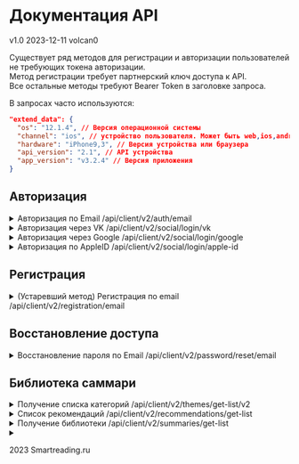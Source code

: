 # Документация API

v1.0 2023-12-11 volcan0

Существует ряд методов для регистрации и авторизации пользователей не требующих токена авторизации.<br>
Метод регистрации требует партнерский ключ доступа к API.<br>
Все остальные методы требуют Bearer Token в заголовке запроса.

В запросах часто используются:
````json
"extend_data": {
  "os": "12.1.4", // Версия операционной системы
  "channel": "ios", // устройство пользователя. Может быть web,ios,android
  "hardware": "iPhone9,3", // Версия устройства или браузера
  "api_version": "2.1", // API устройства
  "app_version": "v3.2.4" // Версия приложения
}
````

## Авторизация

<details>

<summary>
	Авторизация по Email /api/client/v2/auth/email
</summary>

### Получение токена доступа по email пользователя.

```
POST /api/client/v2/auth/email
```

Request body json:

```json
{
  "data": {
    "email": "my@email.com",
    "password": "mypassword",
    "apps_flyer": {
      "idfa": "EE4D67BC-AA45-4B52-A7F5-F49EC455E41B",
      "advertising_id": "",
      "uid": "1579866034725-3229704"
    }
  },
  "extend_data": {
    "os": "12.1.4",
    "channel": "ios",
    "hardware": "iPhone9,3",
    "api_version": "2.1",
    "app_version": "v3.2.4"
  }
}
```

200 OK Response json:

```json
{
  "data": {
    "id": 476130,
    "name": "user name",
    "email": "my@email.com",
    "social_id": null,
    "type": "b2c",
    "token": "long string token here",
    "user_data_update_channel": "my_email.com",
    "summaries_update_channels": [
      "summary_update"
    ],
    "subscription": {
      "tariff_alias": "6month",
      "tariff_name": "Максимальный доступ",
      "end_date": "2024-10-24T14:56:09+03:00",
      "is_trial": false,
      "had_trial": true,
      "is_recurrent": true,
      "is_purchasing_allowed": false,
      "current_time": "2023-12-11T23:28:44+03:00"
    },
    "interface_data": {
      "blog": {
        "web_site_url": "https://smartreading.ru/blog"
      }
    }
  },
  "errors": null,
  "warnings": null
}
```

200 Error Response json:

```json
{
  "data": null,
  "errors": [
    {
      "code": 2003,
      "message": "Неправильный пароль.",
      "details": "wron password here"
    }
  ],
  "warnings": null
}
```

</details>

<details>
<summary>
	Авторизация через VK /api/client/v2/social/login/vk
</summary>

### Получение токена доступа по VK аккаунту пользователя.

```
POST /api/client/v2/social/login/vk
```

Request body json:

```json
{
  "data": {
    "email": "test-1@vk.com",
    "access_token": "Test User VK-1"
  }
}
```

200 OK Response json:

```json
{
  "data": {
    "id": 476130,
    "name": "user name",
    "email": "my@email.com",
    "social_id": null,
    "type": "b2c",
    "token": "long string token here",
    "user_data_update_channel": "my_email.com",
    "summaries_update_channels": [
      "summary_update"
    ],
    "subscription": {
      "tariff_alias": "6month",
      "tariff_name": "Максимальный доступ",
      "end_date": "2024-10-24T14:56:09+03:00",
      "is_trial": false,
      "had_trial": true,
      "is_recurrent": true,
      "is_purchasing_allowed": false,
      "current_time": "2023-12-11T23:28:44+03:00"
    },
    "interface_data": {
      "blog": {
        "web_site_url": "https://smartreading.ru/blog"
      }
    }
  },
  "errors": null,
  "warnings": null
}
``` 

200 Error response json:

```json
{
  "errors": [
    {
      "code": 2005,
      "message": "Ошибка при авторизации ВКонтакте",
      "details": null
    },
    {
      "code": 2017,
      "message": "Некорректный авторизационный токен",
      "details": "Test User VK-1"
    }
  ],
  "data": null,
  "warnings": null
}
```

</details>

<details>
<summary>
	Авторизация через Google /api/client/v2/social/login/google
</summary>

### Получение токена доступа через Google аккаунт пользователя.

```
POST /api/client/v2/social/login/google
```

Request body json:

```json
{
  "data": {
    "id_token": "токен"
  }
}
```

200 OK Response json:

```json
{
  "data": {
    "id": 476130,
    "name": "user name",
    "email": "my@email.com",
    "social_id": null,
    "type": "b2c",
    "token": "long string token here",
    "user_data_update_channel": "my_email.com",
    "summaries_update_channels": [
      "summary_update"
    ],
    "subscription": {
      "tariff_alias": "6month",
      "tariff_name": "Максимальный доступ",
      "end_date": "2024-10-24T14:56:09+03:00",
      "is_trial": false,
      "had_trial": true,
      "is_recurrent": true,
      "is_purchasing_allowed": false,
      "current_time": "2023-12-11T23:28:44+03:00"
    },
    "interface_data": {
      "blog": {
        "web_site_url": "https://smartreading.ru/blog"
      }
    }
  },
  "errors": null,
  "warnings": null
}
``` 

200 Error response json:

```json
{
  "errors": [
    {
      "code": 2007,
      "message": "Ошибка при авторизации в Google",
      "details": null
    },
    {
      "code": 2017,
      "message": "Некорректный авторизационный токен",
      "details": null
    }
  ],
  "data": null,
  "warnings": null
}
```

</details>


<details>
<summary>
	Авторизация по AppleID /api/client/v2/social/login/apple-id
</summary>

### Получение токена доступа по Apple ID пользователя.

```
POST /api/client/v2/social/login/apple-id
```

Request body json:

```json
{
  "data": {
    "access_token": "XXX-1",
    "email": "test-a-1@apple.com",
    "name": "Test User Apple-1"
  },
  "extend_data": {
    "os": "12.1.4",
    "channel": "ios",
    "hardware": "iPhone9,3",
    "app_version": "v3.2.4"
  }
}
```

200 OK Response json:

```json
{
  "data": {
    "id": 476130,
    "name": "user name",
    "email": "my@email.com",
    "social_id": null,
    "type": "b2c",
    "token": "long string token here",
    "user_data_update_channel": "my_email.com",
    "summaries_update_channels": [
      "summary_update"
    ],
    "subscription": {
      "tariff_alias": "6month",
      "tariff_name": "Максимальный доступ",
      "end_date": "2024-10-24T14:56:09+03:00",
      "is_trial": false,
      "had_trial": true,
      "is_recurrent": true,
      "is_purchasing_allowed": false,
      "current_time": "2023-12-11T23:28:44+03:00"
    },
    "interface_data": {
      "blog": {
        "web_site_url": "https://smartreading.ru/blog"
      }
    }
  },
  "errors": null,
  "warnings": null
}
``` 

200 Error response json:

```json
{
  "errors": [
    {
      "code": 2028,
      "message": "Ошибка при авторизации по AppleID",
      "details": "Wrong number of segments"
    },
    {
      "code": 2017,
      "message": "Некорректный авторизационный токен",
      "details": null
    }
  ],
  "data": null,
  "warnings": null
}
```

</details>

## Регистрация

<details>
<summary>
    (Устаревший метод) Регистрация по email /api/client/v2/registration/email
</summary>

```
POST /api/client/v2/registration/email
```

Request body json:

````json
{
  "data": {
    "email": "my email",
    "name": "my name",
    "password": "my password",
    "apps_flyer": {
      "idfa": "EE4D67BC-AA45-4B52-A7F5-F49EC455E41B",
      "advertising_id": "1579866034725",
      "uid": "1579866034725-3229704"
    }
  },
  "extend_data": {
    "channel": "ios",
    "os": "12.1.4",
    "hardware": "iPhone9,3",
    "api_version": "2.1",
    "app_version": "v3.2.4"
  }
}
````

200 Response json:

````json
{
  "data": {
    "id": 644228,
    "name": "my name",
    "email": "my email",
    "social_id": null,
    "type": "b2c",
    "token": "my access token",
    "user_data_update_channel": "my_email.com",
    "summaries_update_channels": [
      "summary_update"
    ],
    "subscription": {
      "tariff_alias": "trial",
      "tariff_name": "Триал (Пробный)",
      "end_date": "2023-12-19T17:30:49+03:00",
      "is_trial": true,
      "had_trial": true,
      "is_recurrent": false,
      "is_purchasing_allowed": true,
      "current_time": "2023-12-12T17:30:49+03:00"
    },
    "interface_data": {
      "blog": {
        "web_site_url": "https://smartreading.ru/blog"
      }
    }
  },
  "errors": null,
  "warnings": null
}
````

200 Error response:

````json
{
  "data": null,
  "errors": [
    {
      "code": 2001,
      "message": "Пользователь с таким email уже существует",
      "details": "my email"
    }
  ],
  "warnings": null
}
````

</details>

## Восстановление доступа

<details>
<summary>
Восстановление пароля по Email /api/client/v2/password/reset/email
</summary>

### Запрос ссылки на сброс пароля для определенного Email

Ответ со ссылкой на сброс приходит на запрошенный Email.

````
POST /api/client/v2/password/reset/email
````

Request body json:

````json
{
  "data": {
    "email": ""
  }
}
````

200 OK Response json:

````json
{
  "data": null,
  "errors": null,
  "warnings": null
}
````

200 Error Response json:

````json
{
  "data": null,
  "errors": [
    {
      "code": 2004,
      "message": "Пользователь не найден."
    }
  ],
  "warnings": null
}
````

</details>

## Библиотека саммари

<details>
<summary>
Получение списка категорий /api/client/v2/themes/get-list/v2
</summary>

### Возвращает полный список тем саммари

````
POST /api/client/v2/themes/get-list/v2
````

Request Headers:

````
Authorization: Bearer access_token
````

Request body json:

````json
{
  "data": {
    "channel": "android"
  }
}
````

200 Response json:

````json
 {
  "data": {
    "themes": [
      {
        "id": 1,
        "title": "Бизнес",
        "sub_title": "Все про бизнес",
        "children": [
          {
            "id": 2,
            "title": "Области бизнеса",
            "sub_title": "Все о функциях бизнеса",
            "children": [
              {
                "id": 3,
                "title": "Маркетинг",
                "children": null
              },
              {
                "id": 4,
                "title": "Продажи",
                "children": null
              },
              {
                "id": 5,
                "title": "Инновации",
                "children": null
              }
            ]
          }
        ]
      }
    ]
  },
  "errors": null,
  "warnings": null
}
````

</details>
<details>
<summary>Список рекомендаций /api/client/v2/recommendations/get-list</summary>

### Возвращает полный набор рекомендаций для текущего пользователя

Запрос возвращает большое кол-во данных, включая подробные данные для каждого саммари для каждой строки
рекомендаций.<br>
Устарело и будет замененно в будущем.

````
POST /api/client/v2/recommendations/get-list
````

Request Headers:

````
Authorization: Bearer access_token
````

Request body json:

````json
{
  "data": {},
  "extend_data": {
    "channel": "ios",
    "app_version": "4.8.0"
  }
}
````

200 OK Response json:

````json
{
  "data": {
    "themes": [
      {
        "theme": {
          "id": null,
          "title": "Новинки"
        },
        "recommendations": [
          {
            "summary_id": 1068,
            "title": "Психология денег. Вечные уроки богатства, жадности и счастья",
            "title_en": "The Psychology of Money: Timeless lessons on wealth, greed, and happiness",
            "authors": "Морган Хаузел",
            "authors_en": "Morgan Housel",
            "audio": {
              "duration_ms": 1818000
            },
            "themes": [
              1,
              2,
              3
            ],
            "themes_v2": [
              {
                "id": 48,
                "depth_level": 1,
                "weight": 9
              },
              {
                "id": 49,
                "depth_level": 2,
                "weight": 9
              }
            ],
            "similar_summaries": [
              668,
              451,
              449,
              304
            ],
            "sponsor": null,
            "attributes": [
              1,
              3
            ],
            "current_time": "2023-12-12T20:36:11+03:00",
            "is_has_infographics": false
          }
        ]
      }
    ],
    "banners": [
      {
        "alias": "calendar_2024",
        "image_url": "https://cdn.smartreading.ru/images/mobile/adv_banners/24_135654_banner.png",
        "link_url": "https://www.ozon.ru/highlight/umnyy-kalendar-1226335/",
        "place": "top",
        "width": 320,
        "height": 140,
        "link_type": "url",
        "screen_alias": null
      }
    ],
    "meta": {
      "attributes": [
        {
          "id": 1,
          "title": "new"
        },
        {
          "id": 2,
          "title": "free"
        },
        {
          "id": 3,
          "title": "audio"
        },
        {
          "id": 4,
          "title": "recommend"
        },
        {
          "id": 5,
          "title": "first_time_ru"
        },
        {
          "id": 6,
          "title": "popular"
        },
        {
          "id": 7,
          "title": "coming_soon"
        }
      ],
      "themes": [
        {
          "id": 1,
          "title": "Саморазвитие"
        },
        {
          "id": 2,
          "title": "Бизнес"
        },
        {
          "id": 3,
          "title": "Деньги"
        },
        {
          "id": 4,
          "title": "Технологии"
        },
        {
          "id": 5,
          "title": "Общество"
        },
        {
          "id": 6,
          "title": "Семья"
        },
        {
          "id": 7,
          "title": "ЗОЖ"
        }
      ]
    }
  }
}
````

</details>

<details>
<summary>Получение библиотеки /api/client/v2/summaries/get-list</summary>

### Постраничное получение библиотеки саммари с фильтрами по темам

````
POST /api/client/v2/summaries/get-list
````

Request Headers:

````
Authorization: Bearer access_token
````

Request body json:

````json
{
  "data": {
    "is_load_full_lib": 0,
    "language": "ru",
    "page": 1,
    "on_page": 1,
    "themes": [
      7,
      3,
      1,
      4
    ],
    "full_themes": 1,
    "channel": "android"
  }
}
````

Если указан **is_load_full_lib=1** , то **page,
on_page, themes** игнорируются и передается полная библиотека.

**page** - страница ответа<br>
**on_page** - кол-во саммари на странице<br>
**themes** - массив тем саммари, может быть пустым или отсутствовать<br>
**full_themes** - к ответу прибавляется детализированный список тем саммари (аналог
*[/api/client/v2/themes/get-list/v2](#возвращает-полный-список-тем-саммари)*)<br>

200 Response json:

````json
{
    "data": {
        "summaries": [
            {
                "summary_id": 1,
                "title": "Никогда не ешьте в одиночку и другие правила нетворкинга",
                "title_en": "Never Eat Alone and Other Secrets to Success, One Relationships at a Time",
                "authors": "Кейт Феррацци, Тал Рэз",
                "authors_en": "Keith Ferrazzi, Tahl Raz",
                "audio": {
                    "duration_ms": 942000
                },
                "themes": [
                    1,
                    2
                ],
                "similar_summaries": [
                    383,
                    97,
                    91,
                    39,
                    20
                ],
                "sponsor": null,
                "slug": "nikogda-ne-eshte-v-odinochku-i-drugie-pravila-netvorkinga",
                "attributes": [
                    3
                ],
                "is_has_infographics": true
            }
        ],
        "meta": {
            "attributes": [
                {
                    "id": 1,
                    "title": "new"
                },
                {
                    "id": 2,
                    "title": "free"
                },
                {
                    "id": 3,
                    "title": "audio"
                },
                {
                    "id": 4,
                    "title": "recommend"
                },
                {
                    "id": 5,
                    "title": "first_time_ru"
                },
                {
                    "id": 6,
                    "title": "popular"
                },
                {
                    "id": 7,
                    "title": "coming_soon"
                }
            ],
            "themes": [
                {
                    "id": 1,
                    "title": "Саморазвитие"
                },
                {
                    "id": 2,
                    "title": "Бизнес"
                },
                {
                    "id": 3,
                    "title": "Деньги"
                },
                {
                    "id": 4,
                    "title": "Технологии"
                },
                {
                    "id": 5,
                    "title": "Общество"
                },
                {
                    "id": 6,
                    "title": "Семья"
                },
                {
                    "id": 7,
                    "title": "ЗОЖ"
                }
            ]
        }
    }
}
````

</details>




<details>
<summary></summary>

###

````
````

Request Headers:

````
Authorization: Bearer access_token
````

Request body json:

````json
````

200 Response json:

````json
````

</details>


2023 Smartreading.ru 
